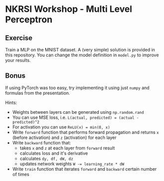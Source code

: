 # NKRSI Workshop - Multi Level Perceptron

## Exercise

Train a MLP on the MNIST dataset. A (very simple) solution is provided in this repository. You can change the model definition in `model.py` to improve your results.

## Bonus

If using PyTorch was too easy, try implementing it using just `numpy` and formulas from the presentation.

Hints:
  - Weights between layers can be generated using `np.random.rand`
  - You can use MSE loss, i.e. `L(actual, predicted) = (actual - predicted)^2`
  - For activation you can use `ReLU(x) = min(0, x)`
  - Write `forward` function that performs forward propagation and returns `x` (before activation) and `z` (activation) for each layer
  - Write `backward` function that:
    - takes `x` and `z` at each layer from `forward` result
    - calculates loss and it's derivative
    - calculates `dy, df, dW, dz`
    - updates network weights `W -= learning_rate * dW`
  - Write `train` function that iterates `forward` and `backward` certain number of times

